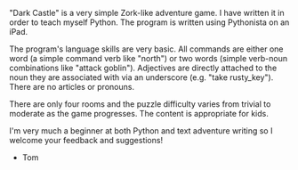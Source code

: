 "Dark Castle" is a very simple Zork-like adventure game. I have written it in order to teach myself Python. The program is written using Pythonista on an iPad.

The program's language skills are very basic. All commands are either one word (a simple command verb like "north") or two words (simple verb-noun combinations like "attack goblin"). Adjectives are directly attached to the noun they are associated with via an underscore (e.g. "take rusty_key"). There are no articles or pronouns.

There are only four rooms and the puzzle difficulty varies from trivial to moderate as the game progresses. The content is appropriate for kids.

I'm very much a beginner at both Python and text adventure writing so I welcome your feedback and suggestions!

- Tom

